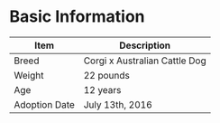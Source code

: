# Basic Information

Item | Description
-----| -----
Breed | Corgi x Australian Cattle Dog
Weight | 22 pounds
Age | 12 years
Adoption Date | July 13th, 2016
